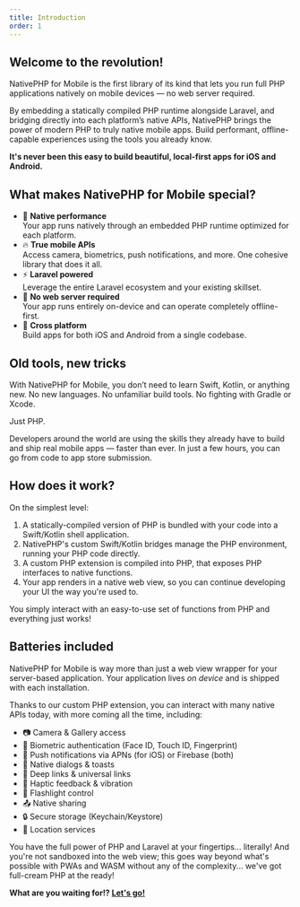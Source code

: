 ```yaml
---
title: Introduction
order: 1
---
```


## Welcome to the revolution!

NativePHP for Mobile is the first library of its kind that lets you run full PHP applications natively on mobile
devices — no web server required.

By embedding a statically compiled PHP runtime alongside Laravel, and bridging directly into each platform’s native
APIs, NativePHP brings the power of modern PHP to truly native mobile apps. Build performant, offline-capable
experiences using the tools you already know.

**It's never been this easy to build beautiful, local-first apps for iOS and Android.**

## What makes NativePHP for Mobile special?

- 📱 **Native performance**  
    Your app runs natively through an embedded PHP runtime optimized for each platform.  
- 🔥 **True mobile APIs**  
    Access camera, biometrics, push notifications, and more. One cohesive library that does it all.
- ⚡ **Laravel powered**  
    Leverage the entire Laravel ecosystem and your existing skillset.
- 🚫 **No web server required**  
    Your app runs entirely on-device and can operate completely offline-first.
- 🔄 **Cross platform**  
    Build apps for both iOS and Android from a single codebase.

## Old tools, new tricks

With NativePHP for Mobile, you don’t need to learn Swift, Kotlin, or anything new.
No new languages. No unfamiliar build tools. No fighting with Gradle or Xcode.

Just PHP.

Developers around the world are using the skills they already have to build and ship real mobile apps — faster than
ever. In just a few hours, you can go from code to app store submission.

## How does it work?

On the simplest level:

1. A statically-compiled version of PHP is bundled with your code into a Swift/Kotlin shell application.
2. NativePHP's custom Swift/Kotlin bridges manage the PHP environment, running your PHP code directly.
3. A custom PHP extension is compiled into PHP, that exposes PHP interfaces to native functions.
4. Your app renders in a native web view, so you can continue developing your UI the way you're used to.

You simply interact with an easy-to-use set of functions from PHP and everything just works!

## Batteries included

NativePHP for Mobile is way more than just a web view wrapper for your server-based application. Your application lives
_on device_ and is shipped with each installation.

Thanks to our custom PHP extension, you can interact with many native APIs today, with more coming all the time,
including:

- 📷 Camera & Gallery access
- 🔐 Biometric authentication (Face ID, Touch ID, Fingerprint)
- 🔔 Push notifications via APNs (for iOS) or Firebase (both)
- 💬 Native dialogs & toasts
- 🔗 Deep links & universal links
- 📳 Haptic feedback & vibration
- 🔦 Flashlight control
- 📤 Native sharing
- 🔒 Secure storage (Keychain/Keystore)
- 📍 Location services

You have the full power of PHP and Laravel at your fingertips... literally! And you're not sandboxed into the web view;
this goes way beyond what's possible with PWAs and WASM without any of the complexity... we've got full-cream PHP at
the ready!

**What are you waiting for!? [Let's go!](quick-start)**
